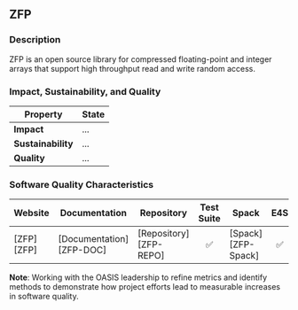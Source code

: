 ## ZFP

### Description

ZFP is an open source library for compressed floating-point and integer arrays that support high throughput read and write random access.

### Impact, Sustainability, and Quality

<table class="isq_table">
  <thead>
    <tr>
      <th>Property</th>
      <th style="text-align: center">State</th>
    </tr>
  </thead>
  <tbody>
    <tr>
      <td>
        <strong>Impact</strong>
      </td>
      <td>
        ...
      </td>
    </tr>
    <tr>
      <td>
        <strong>Sustainability</strong>
      </td>
      <td>
        ...
      </td>
    </tr>
    <tr>
      <td>
        <strong>Quality</strong>
      </td>
      <td>
        ...
      </td>
    </tr>
  </tbody>
</table>

### Software Quality Characteristics

<table class="status_table">
  <thead>
    <tr>
      <th style="text-align: center">Website</th>
      <th style="text-align: center">Documentation</th>
      <th style="text-align: center">Repository</th>
      <th style="text-align: center">Test Suite</th>
      <th style="text-align: center">Spack</th>
      <th style="text-align: center">E4S</th>
      <th style="text-align: center">Smoke Test</th>
    </tr>
  </thead>
  <tbody>
    <tr>
      <td markdown="span">
        [ZFP][ZFP]
      </td><!-- Website -->
      <td markdown="span">
        [Documentation][ZFP-DOC]
      </td><!-- Documentation -->
      <td markdown="span">
        [Repository][ZFP-REPO]
      </td><!-- Repository -->
      <td style="text-align: center" markdown="span">✅</td><!-- Test Suite -->
      <td markdown="span">
        [Spack][ZFP-Spack]
      </td><!-- Spack -->
      <td style="text-align: center" markdown="span">✅</td><!-- E4S -->
      <td style="text-align: center" markdown="span">✅</td><!-- Smoke Test -->
    </tr>
  </tbody>
</table>

**Note**: Working with the OASIS leadership to refine metrics and identify methods to demonstrate how project efforts lead to measurable increases in software quality.

[ZFP]: https://computing.llnl.gov/projects/zfp
[ZFP-DOC]: https://zfp.readthedocs.io/
[ZFP-REPO]: http://github.com/LLNL/zfp
[ZFP-Spack]: https://github.com/spack/spack/blob/develop/var/spack/repos/builtin/packages/zfp/package.py
